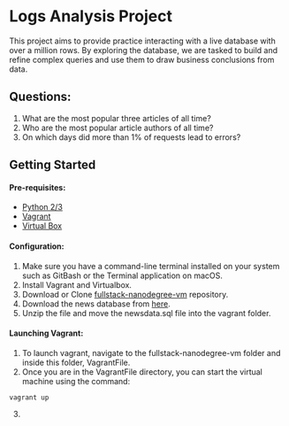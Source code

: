 # Logs Analysis Project
This project aims to provide practice interacting with a live database with over a million rows. By exploring the database, we are tasked to build and refine complex queries and use them to draw business conclusions from data.

## Questions:
1. What are the most popular three articles of all time?
2. Who are the most popular article authors of all time?
3. On which days did more than 1% of requests lead to errors?

## Getting Started
#### Pre-requisites:
- [Python 2/3](https://www.python.org/)
- [Vagrant](https://www.vagrantup.com/)
- [Virtual Box](https://www.virtualbox.org/)

#### Configuration:
1. Make sure you have a command-line terminal installed on your system such as GitBash or the Terminal application on macOS.
2. Install Vagrant and Virtualbox.
3. Download or Clone [fullstack-nanodegree-vm](https://github.com/udacity/fullstack-nanodegree-vm) repository.
4. Download the news database from [here](https://d17h27t6h515a5.cloudfront.net/topher/2016/August/57b5f748_newsdata/newsdata.zip).
5. Unzip the file and move the newsdata.sql file into the vagrant folder.

#### Launching Vagrant:
1. To launch vagrant, navigate to the fullstack-nanodegree-vm folder and inside this folder, VagrantFile.
2. Once you are in the VagrantFile directory, you can start the virtual machine using the command:
```
vagrant up
```
3. 
